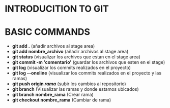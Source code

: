 # INTRODUCITION TO GIT

# BASIC COMMANDS

- <strong>git add .</strong> (añadir archivos al stage area)
- <strong>git add nombre_archivo</strong> (añadir archivos al stage area)
- <strong>git status</strong> (visualizar los archivos que estan en el stage area)
- <strong>git commit -m 'comentario'</strong> (guardar los archivos que esten en el stage)
- <strong>git log</strong> (visualizar los commits realizados en el proyecto)
- <strong>git log --oneline</strong> (visualizar los commits realizados en el proyecto y las ramas)
- <strong>git push origin  <i>rama</i></strong> (subir los cambios al repositorio)
- <strong>git branch</strong> (Visualizar las ramas y donde estamos ubicados)
- <strong>git branch nombre_rama</strong> (Crear rama)
- <strong>git checkout nombre_rama</strong> (Cambiar de  rama)